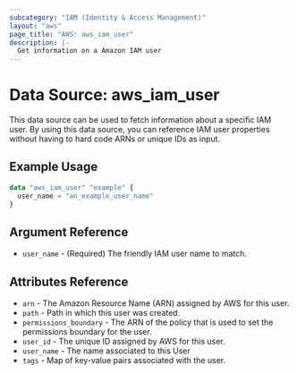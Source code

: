 ```yaml
---
subcategory: "IAM (Identity & Access Management)"
layout: "aws"
page_title: "AWS: aws_iam_user"
description: |-
  Get information on a Amazon IAM user
---
```


# Data Source: aws_iam_user

This data source can be used to fetch information about a specific
IAM user. By using this data source, you can reference IAM user
properties without having to hard code ARNs or unique IDs as input.

## Example Usage

```terraform
data "aws_iam_user" "example" {
  user_name = "an_example_user_name"
}
```

## Argument Reference

* `user_name` - (Required) The friendly IAM user name to match.

## Attributes Reference

* `arn` - The Amazon Resource Name (ARN) assigned by AWS for this user.
* `path` - Path in which this user was created.
* `permissions_boundary` - The ARN of the policy that is used to set the permissions boundary for the user.
* `user_id` - The unique ID assigned by AWS for this user.
* `user_name` - The name associated to this User
* `tags` - Map of key-value pairs associated with the user.
